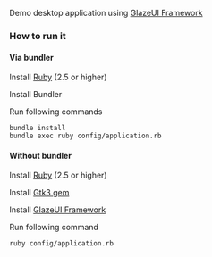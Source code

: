 Demo desktop application using [GlazeUI Framework](https://github.com/vTinMan/glazeui)

### How to run it

#### Via bundler

Install [Ruby](https://www.ruby-lang.org/en/documentation/installation/) (2.5 or higher)

Install Bundler

Run following commands

    bundle install
    bundle exec ruby config/application.rb

#### Without bundler

Install [Ruby](https://www.ruby-lang.org/en/documentation/installation/) (2.5 or higher)

Install [Gtk3 gem](https://rubygems.org/gems/gtk3)

Install [GlazeUI Framework](https://github.com/vTinMan/glazeui)

Run following command

    ruby config/application.rb
